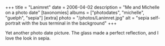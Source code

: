 +++
title = "Lanimret"
date = 2006-04-02
description = "Me and Michelle on a photo date"
[taxonomies]
albums = ["photodates", "michelle", "guelph", "sepia"]
[extra]
photo = "/photos/Lanimret.jpg"
alt = "sepia self-portrait with the bus terminal in the background"
+++

Yet another photo date picture. The glass made a perfect reflection, and I love the look in sepia.
